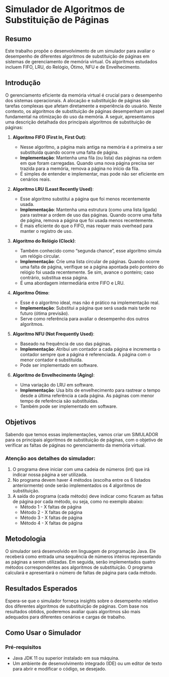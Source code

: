 # Simulador de Algoritmos de Substituição de Páginas

## Resumo
Este trabalho propõe o desenvolvimento de um simulador para avaliar o desempenho de diferentes algoritmos de substituição de páginas em sistemas de gerenciamento de memória virtual. Os algoritmos estudados incluem FIFO, LRU, do Relógio, Ótimo, NFU e de Envelhecimento.

## Introdução
O gerenciamento eficiente da memória virtual é crucial para o desempenho dos sistemas operacionais. A alocação e substituição de páginas são tarefas complexas que afetam diretamente a experiência do usuário. Neste contexto, os algoritmos de substituição de páginas desempenham um papel fundamental na otimização do uso da memória. A seguir, apresentamos uma descrição detalhada dos principais algoritmos de substituição de páginas:

1. **Algoritmo FIFO (First In, First Out)**:
   - Nesse algoritmo, a página mais antiga na memória é a primeira a ser substituída quando ocorre uma falta de página.
   - **Implementação**: Mantenha uma fila (ou lista) das páginas na ordem em que foram carregadas. Quando uma nova página precisa ser trazida para a memória, remova a página no início da fila.
   - É simples de entender e implementar, mas pode não ser eficiente em cenários reais.

2. **Algoritmo LRU (Least Recently Used)**:
   - Esse algoritmo substitui a página que foi menos recentemente usada.
   - **Implementação**: Mantenha uma estrutura (como uma lista ligada) para rastrear a ordem de uso das páginas. Quando ocorre uma falta de página, remova a página que foi usada menos recentemente.
   - É mais eficiente do que o FIFO, mas requer mais overhead para manter o registro de uso.

3. **Algoritmo do Relógio (Clock)**:
   - Também conhecido como “segunda chance”, esse algoritmo simula um relógio circular.
   - **Implementação**: Crie uma lista circular de páginas. Quando ocorre uma falta de página, verifique se a página apontada pelo ponteiro do relógio foi usada recentemente. Se sim, avance o ponteiro; caso contrário, substitua essa página.
   - É uma abordagem intermediária entre FIFO e LRU.

4. **Algoritmo Ótimo**:
   - Esse é o algoritmo ideal, mas não é prático na implementação real.
   - **Implementação**: Substitui a página que será usada mais tarde no futuro (ótima previsão).
   - Serve como referência para avaliar o desempenho dos outros algoritmos.

5. **Algoritmo NFU (Not Frequently Used)**:
   - Baseado na frequência de uso das páginas.
   - **Implementação**: Atribui um contador a cada página e incrementa o contador sempre que a página é referenciada. A página com o menor contador é substituída.
   - Pode ser implementado em software.

6. **Algoritmo de Envelhecimento (Aging)**:
   - Uma variação do LRU em software.
   - **Implementação**: Usa bits de envelhecimento para rastrear o tempo desde a última referência a cada página. As páginas com menor tempo de referência são substituídas.
   - Também pode ser implementado em software.

## Objetivos
Sabendo que temos essas implementações, vamos criar um SIMULADOR para os principais algoritmos de substituição de páginas, com o objetivo de verificar as faltas de páginas no gerenciamento da memória virtual.

### Atenção aos detalhes do simulador:
1. O programa deve iniciar com uma cadeia de números (int) que irá indicar nossa página a ser utilizada.
2. No programa devem haver 4 métodos (escolha entre os 6 listados anteriormente) onde serão implementados os 4 algoritmos de substituição.
3. A saída do programa (cada método) deve indicar como ficaram as faltas de página por cada método, ou seja, como no exemplo abaixo:
   - Método 1 - X faltas de página
   - Método 2 - X faltas de página
   - Método 3 - X faltas de página
   - Método 4 - X faltas de página

## Metodologia
O simulador será desenvolvido em linguagem de programação Java. Ele receberá como entrada uma sequência de números inteiros representando as páginas a serem utilizadas. Em seguida, serão implementados quatro métodos correspondentes aos algoritmos de substituição. O programa calculará e apresentará o número de faltas de página para cada método.

## Resultados Esperados
Espera-se que o simulador forneça insights sobre o desempenho relativo dos diferentes algoritmos de substituição de páginas. Com base nos resultados obtidos, poderemos avaliar quais algoritmos são mais adequados para diferentes cenários e cargas de trabalho.

## Como Usar o Simulador

### Pré-requisitos
- Java JDK 11 ou superior instalado em sua máquina.
- Um ambiente de desenvolvimento integrado (IDE) ou um editor de texto para abrir e modificar o código, se desejado.
